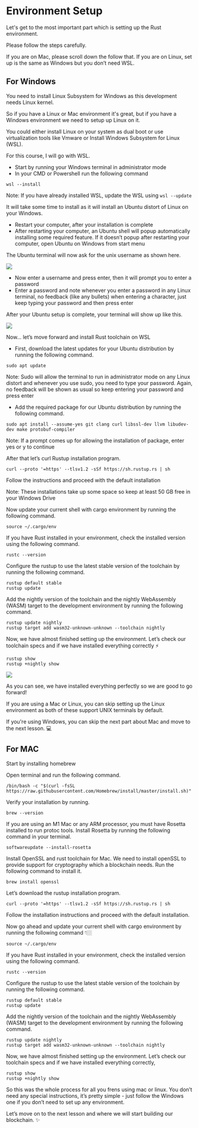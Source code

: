 # Environment Setup

Let's get to the most important part which is setting up the Rust environment.

Please follow the steps carefully.

If you are on Mac, please scroll down the follow that. If you are on Linux, set up is the same as Windows but you don’t need WSL.

## For Windows

You need to install Linux Subsystem for Windows as this development needs Linux kernel.

So if you have a Linux or Mac environment it's great, but if you have a Windows environment we need to setup up Linux on it.

You could either install Linux on your system as dual boot or use virtualization tools like Vmware or Install Windows Subsystem for Linux (WSL).

For this course, I will go with WSL.

- Start by running your Windows terminal in administrator mode
- In your CMD or Powershell run the following command

```
wsl --install
```

Note: If you have already installed WSL, update the WSL using `wsl --update`

It will take some time to install as it will install an Ubuntu distort of Linux on your Windows.

- Restart your computer, after your installation is complete
- After restarting your computer, an Ubuntu shell will popup automatically installing some required feature. If it doesn’t popup after restarting your computer, open Ubuntu on Windows from start menu

The Ubuntu terminal will now ask for the unix username as shown here.

![](https://lh4.googleusercontent.com/m-O7y15I0HYCvPzMLVds0fzZXSged__8OxxySP33wQKq2JZZi1IVLo-p_9ckIUfuScwJbC50F9RgPpeGqARRhsMS93tmFMxpiJiREYmmKuh_Gi7aBHWmzdT-FA76Xpg3LgWqOSFmV4ofOWi_8sqi3fMw4TKoQsdyHAmK5TUychc5zJezgVkSOU-a37sXeA)

- Now enter a username and press enter, then it will prompt you to enter a password
- Enter a password and note whenever you enter a password in any Linux terminal, no feedback (like any bullets) when entering a character, just keep typing your password and then press enter

After your Ubuntu setup is complete, your terminal will show up like this.

![](https://lh5.googleusercontent.com/WPEdNI5c6cClHK_gzv0604nHilvV_72G0ClmXE8c8EJ9mPArGMEOu45RGWRb5Jr1AGYRtmcZrAuMDXaK9Y0Dq5UzTJLfEqH4LMyRI98Th9NXLDqb53E2aVcAzUnlIw_ncwtgffZUR6mwVc_Xkxja9iJgoRxDr5HyGuzlo54-tcKm07iBTtdmeT4eOfLqvQ)

Now… let’s move forward and install Rust toolchain on WSL

- First, download the latest updates for your Ubuntu distribution by running the following command.

```
sudo apt update
```

Note: Sudo will allow the terminal to run in administrator mode on any Linux distort and whenever you use sudo, you need to type your password. Again, no feedback will be shown as usual so keep entering your password and press enter

- Add the required package for our Ubuntu distribution by running the following command.

```
sudo apt install --assume-yes git clang curl libssl-dev llvm libudev-dev make protobuf-compiler
```

Note: If a prompt comes up for allowing the installation of package, enter yes or y to continue

After that let’s curl Rustup installation program.

```
curl --proto '=https' --tlsv1.2 -sSf https://sh.rustup.rs | sh
```

Follow the instructions and proceed with the default installation

Note: These installations take up some space so keep at least 50 GB free in your Windows Drive

Now update your current shell with cargo environment by running the following command.

```
source ~/.cargo/env
```

If you have Rust installed in your environment, check the installed version using the following command.

```
rustc --version
```

Configure the rustup to use the latest stable version of the toolchain by running the following command.

```
rustup default stable
rustup update
```

Add the nightly version of the toolchain and the nightly WebAssembly (WASM) target to the development environment by running the following command.

```
rustup update nightly
rustup target add wasm32-unknown-unknown --toolchain nightly
```

Now, we have almost finished setting up the environment. Let’s check our toolchain specs and if we have installed everything correctly ⚡️

```
rustup show
rustup +nightly show
```

![](https://lh5.googleusercontent.com/SY6tV50R5nMuMejeUQiTFCx3Uim4DZJBtdGCb85KSRRBaxsqOBX1efbMtNOCkb9TWOqVKPQrfq3upEO7q1TYKvwbYI4AK75hHD-7jmidFJfpLTFM0vsXsrXZR8rV89P4GySt9QT-gXh0ESM_g2JK3b2Ylkmj6OBBrDHbVLdcWanizxBkmiKDFCi4S_CPAQ)

As you can see, we have installed everything perfectly so we are good to go forward!

If you are using a Mac or Linux, you can skip setting up the Linux environment as both of these support UNIX terminals by default.

If you're using Windows, you can skip the next part about Mac and move to the next lesson. 💻

## For MAC

Start by installing homebrew

Open terminal and run the following command.

```
/bin/bash -c "$(curl -fsSL https://raw.githubusercontent.com/Homebrew/install/master/install.sh)"
```

Verify your installation by running.

```
brew --version
```

If you are using an M1 Mac or any ARM processor, you must have Rosetta installed to run protoc tools. Install Rosetta by running the following command in your terminal.

```
softwareupdate --install-rosetta
```

Install OpenSSL and rust toolchain for Mac. We need to install openSSL to provide support for cryptography which a blockchain needs. Run the following command to install it.

```
brew install openssl
```

Let’s download the rustup installation program.

```
curl --proto '=https' --tlsv1.2 -sSf https://sh.rustup.rs | sh
```

Follow the installation instructions and proceed with the default installation.

Now go ahead and update your current shell with cargo environment by running the following command 👇🏼

```
source ~/.cargo/env
```

If you have Rust installed in your environment, check the installed version using the following command.

```
rustc --version
```

Configure the rustup to use the latest stable version of the toolchain by running the following command.

```
rustup default stable
rustup update
```

Add the nightly version of the toolchain and the nightly WebAssembly (WASM) target to the development environment by running the following command.

```
rustup update nightly
rustup target add wasm32-unknown-unknown --toolchain nightly
```

Now, we have almost finished setting up the environment. Let’s check our toolchain specs and if we have installed everything correctly,

```
rustup show
rustup +nightly show
```

So this was the whole process for all you frens using mac or linux. You don’t need any special instructions, it’s pretty simple - just follow the Windows one if you don’t need to set up any environment.

Let’s move on to the next lesson and where we will start building our blockchain. ✨
